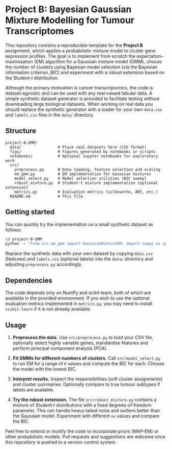 # Project B: Bayesian Gaussian Mixture Modelling for Tumour Transcriptomes

This repository contains a reproducible template for the **Project B** assignment,
which applies a probabilistic mixture model to cluster gene expression profiles.
The goal is to implement from scratch the expectation–maximisation (EM) algorithm
for a Gaussian mixture model (GMM), choose the number of clusters using
Bayesian model selection (via the Bayesian information criterion, BIC) and
experiment with a robust extension based on the Student‑*t* distribution.

Although the primary motivation is cancer transcriptomics, the code is
dataset‑agnostic and can be used with any real‑valued tabular data. A simple
synthetic dataset generator is provided to facilitate testing without
downloading large biological datasets. When working on real data you should
replace the synthetic generator with a loader for your own `data.csv` and
`labels.csv` files in the `data/` directory.

## Structure

```
project-B-GMM/
  data/                # Place real datasets here (CSV format)
  figs/                # Figures generated by notebooks or scripts
  notebooks/           # Optional Jupyter notebooks for exploratory work
  src/
    preprocess.py      # Data loading, feature selection and scaling
    em_gmm.py          # EM implementation for Gaussian mixtures
    model_select.py    # Model selection utilities (BIC sweep)
    robust_mixture.py  # Student‑t mixture implementation (optional extension)
    metrics.py         # Evaluation metrics (silhouette, ARI, etc.)
  README.md            # This file
```

## Getting started

You can quickly try the implementation on a small synthetic dataset as follows:

```bash
cd project-B-GMM
python -c "from src.em_gmm import GaussianMixtureEM; import numpy as np; X=np.vstack([np.random.randn(100,5)+np.array([0,0,0,0,0]), np.random.randn(100,5)+np.array([5,5,5,5,5])]); model=GaussianMixtureEM(n_components=2); model.fit(X); print('BIC:', model.bic(X)); print('Labels:', model.predict(X)[:10])"
```

Replace the synthetic data with your own dataset by copying `data.csv` (features) and
`labels.csv` (optional labels) into the `data/` directory and adjusting
`preprocess.py` accordingly.

## Dependencies

The code depends only on NumPy and scikit‑learn, both of which are available in
the provided environment. If you wish to use the optional evaluation metrics
implemented in `metrics.py`, you may need to install `scikit‑learn` if it is
not already available.

## Usage

1. **Preprocess the data.** Use `src/preprocess.py` to load your CSV file,
   optionally select highly variable genes, standardise features and perform
   principal component analysis (PCA).

2. **Fit GMMs for different numbers of clusters.** Call
   `src/model_select.py` to run EM for a range of `K` values and compute
   the BIC for each. Choose the model with the lowest BIC.

3. **Interpret results.** Inspect the responsibilities (soft cluster
   assignments) and cluster summaries. Optionally compare to true tumour
   subtypes if labels are available.

4. **Try the robust extension.** The file `src/robust_mixture.py` contains a
   mixture of Student‑*t* distributions with a fixed degrees‑of‑freedom
   parameter. This can handle heavy‑tailed noise and outliers better than the
   Gaussian model. Experiment with different `nu` values and compare the BIC.

Feel free to extend or modify the code to incorporate priors (MAP‑EM) or other
probabilistic models. Pull requests and suggestions are welcome once this
repository is pushed to a version control system.